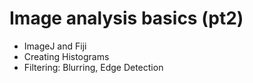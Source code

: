 # Image analysis basics (pt2)

- ImageJ and Fiji
- Creating Histograms
- Filtering: Blurring, Edge Detection
